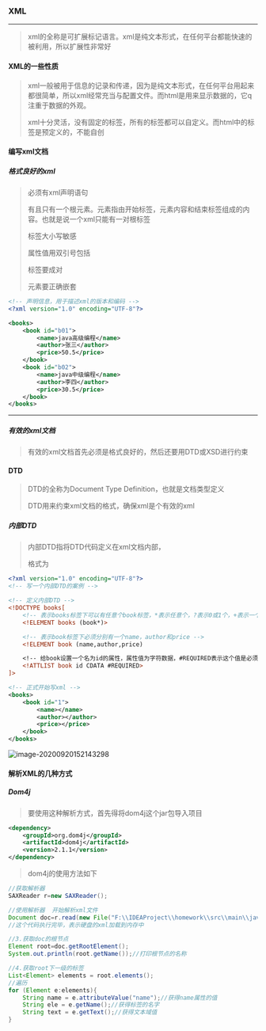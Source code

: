 ### XML

***

> xml的全称是可扩展标记语言。xml是纯文本形式，在任何平台都能快速的被利用，所以扩展性非常好



#### XML的一些性质

> xml一般被用于信息的记录和传递，因为是纯文本形式，在任何平台用起来都很简单，所以xml经常充当与配置文件。而html是用来显示数据的，它q注重于数据的外观。
>
> xml十分灵活，没有固定的标签，所有的标签都可以自定义。而html中的标签是预定义的，不能自创



#### 编写xml文档

##### 格式良好的xml

> 必须有xml声明语句
>
> 有且只有一个根元素。元素指由开始标签，元素内容和结束标签组成的内容。也就是说一个xml只能有一对根标签
>
> 标签大小写敏感
>
> 属性值用双引号包括
>
> 标签要成对
>
> 元素要正确嵌套

``` xml
<!-- 声明信息，用于描述xml的版本和编码 -->
<?xml version="1.0" encoding="UTF-8"?> 

<books>
    <book id="b01">
        <name>java高级编程</name>
        <author>张三</author>
        <price>50.5</price>
    </book>
    <book id="b02">
        <name>java中级编程</name>
        <author>李四</author>
        <price>30.5</price>
    </book>
</books>
```

***

##### 有效的xml文档

> 有效的xml文档首先必须是格式良好的，然后还要用DTD或XSD进行约束



#### DTD

> DTD的全称为Document Type Definition，也就是文档类型定义
>
> DTD用来约束xml文档的格式，确保xml是个有效的xml

##### 内部DTD 

> 内部DTD指将DTD代码定义在xml文档内部，
>
> 格式为<!DOCTYPE 根元素 [元素声明]>

``` xml
<?xml version="1.0" encoding="UTF-8"?>
<!-- 写一个内部DTD的案例 -->

<!-- 定义内部DTD -->
<!DOCTYPE books[
	<!-- 表示books标签下可以有任意个book标签，*表示任意个，?表示0或1个，+表示一个或多个 -->
	<!ELEMENT books (book*)> 

	<!-- 表示book标签下必须分别有一个name，author和price -->
	<!ELEMENT book (name,author,price)

	<!-- 给book设置一个名为id的属性，属性值为字符数据，#REQUIRED表示这个值是必须的 -->
	<!ATTLIST book id CDATA #REQUIRED>
]>

<!-- 正式开始写xml -->
<books>
    <book id="1">
        <name></name>
        <author></author>
        <price></price>
    </book>
</books>
```

![image-20200920152143298](F:\学习笔记\java\images\xml元素.png)



#### 解析XML的几种方式

##### Dom4j

>要使用这种解析方式，首先得将dom4j这个jar包导入项目

``` xml
<dependency>
	<groupId>org.dom4j</groupId>
	<artifactId>dom4j</artifactId>
	<version>2.1.1</version>
</dependency>
```



> dom4j的使用方法如下

``` java
//获取解析器
SAXReader r=new SAXReader();

//使用解析器  开始解析xml文件
Document doc=r.read(new File("F:\\IDEAProject\\homework\\src\\main\\java\\com\\hu\\xml\\user.xml"));
//这个代码执行完毕，表示硬盘的xml加载到内存中

//3.获取doc的根节点
Element root=doc.getRootElement();
System.out.println(root.getName());//打印根节点的名称

//4.获取root下一级的标签
List<Element> elements = root.elements();
//遍历
for (Element e:elements){
	String name = e.attributeValue("name");//获得name属性的值
	String ele = e.getName();//获得标签的名字
    String text = e.getText();//获得文本域值
}
```



